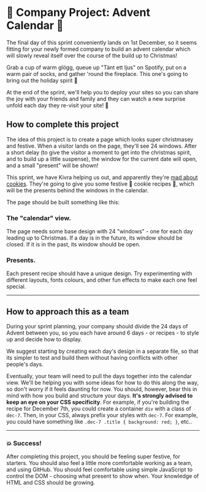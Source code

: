 # :christmas_tree: Company Project: Advent Calendar :christmas_tree:

The final day of this sprint conveniently lands on 1st December, so it seems fitting for your newly formed company to build an advent calendar which will slowly reveal itself over the course of the build up to Christmas!

Grab a cup of warm glögg, queue up "Tänt ett ljus" on Spotify, put on a warm pair of socks, and gather 'round the fireplace. This one's going to bring out the holiday spirit :santa:

At the end of the sprint, we'll help you to deploy your sites so you can share the joy with your friends and family and they can watch a new surprise unfold each day they re-visit your site! :gift:

## How to complete this project

The idea of this project is to create a page which looks super christmasey and festive. When a visitor lands on the page, they'll see 24 windows. After a short delay (to give the visitor a moment to get into the christmas spirit, and to build up a little suspense), the window for the current date will open, and a small "present" will be shown!

This sprint, we have Kivra helping us out, and apparently they're [mad about cookies](https://www.instagram.com/kivracookies/). They're going to give you some festive :cookie: cookie recipes :cookie:, which will be the presents behind the windows in the calendar.

The page should be built something like this:

### The "calendar" view.

The page needs some base design with 24 "windows" - one for each day leading up to Christmas. If a day is in the future, its window should be closed. If it is in the past, its window should be open.

### Presents.

Each present recipe should have a unique design. Try experimenting with different layouts, fonts colours, and other fun effects to make each one feel special.

---

## How to approach this as a team

During your sprint planning, your company should divide the 24 days of Advent between you, so you each have around 6 days - or recipes - to style up and decide how to display.

We suggest starting by creating each day's design in a separate file, so that its simpler to test and build them without having conflicts with other people's days.

Eventually, your team will need to pull the days together into the calendar view. We'll be helping you with some ideas for how to do this along the way, so don't worry if it feels daunting for now. You should, however, bear this in mind with how you build and structure your days. **It's strongly advised to keep an eye on your CSS specificity**. For example, if you're building the recipe for December 7th, you could create a container `div` with a class of `dec-7`. Then, in your CSS, always prefix your styles with `dec-7`. For example, you could have something like `.dec-7 .title { background: red; }`, etc..

---

### :boom: Success!

After completing this project, you should be feeling super festive, for starters. You should also feel a little more comfortable working as a team, and using GitHub. You should feel comfortable using simple JavaScript to control the DOM - choosing what present to show when. Your knowledge of HTML and CSS should be growing.
